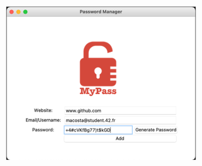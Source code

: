 ![alt text](https://github.com/macosta-42/100_days_of_code/blob/main/2_Intermediate/day29_Password_Manager_GUI/Screenshot%202021-01-13%20at%2013.17.17.png?raw=true)
